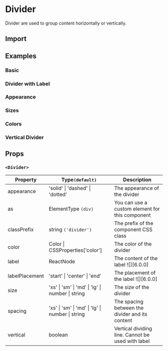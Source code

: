 # Divider

Divider are used to group content horizontally or vertically.

## Import

<!--{include:<import-guide>}-->

## Examples

### Basic

<!--{include:`basic.md`}-->

### Divider with Label

<!--{include:`with-label.md`}-->

### Appearance

<!--{include:`appearance.md`}-->

### Sizes

<!--{include:`size.md`}-->

### Colors

<!--{include:`color.md`}-->

### Vertical Divider

<!--{include:`vertical.md`}-->

## Props

### `<Divider>`

| Property       | Type`(default)`                                  | Description                                       |
| -------------- | ------------------------------------------------ | ------------------------------------------------- |
| appearance     | 'solid' \| 'dashed' \| 'dotted'                  | The appearance of the divider                     |
| as             | ElementType `(div)`                              | You can use a custom element for this component   |
| classPrefix    | string `('divider')`                             | The prefix of the component CSS class             |
| color          | Color \| CSSProperties['color']                  | The color of the divider                          |
| label          | ReactNode                                        | The content of the label ![][6.0.0]               |
| labelPlacement | 'start' \| 'center' \| 'end'                     | The placement of the label ![][6.0.0]             |
| size           | 'xs' \| 'sm' \| 'md' \| 'lg' \| number \| string | The size of the divider                           |
| spacing        | 'xs' \| 'sm' \| 'md' \| 'lg' \| number \| string | The spacing between the divider and its content   |
| vertical       | boolean                                          | Vertical dividing line. Cannot be used with label |

<!--{include:(_common/types/color.md)}-->
